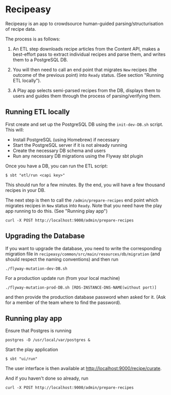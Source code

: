 # Recipeasy

Recipeasy is an app to crowdsource human-guided parsing/structurisation of recipe data.

The process is as follows:

1. An ETL step downloads recipe articles from the Content API, makes a best-effort pass to extract individual recipes and parse them, and writes them to a PostgreSQL DB.

2. You will then need to call an end point that migrates `New` recipes (the outcome of the previous point) into `Ready` status. (See section "Running ETL locally").

3. A Play app selects semi-parsed recipes from the DB, displays them to users and guides them through the process of parsing/verifying them.

## Running ETL locally

First create and set up the PostgreSQL DB using the `init-dev-DB.sh` script. This will:

* Install PostgreSQL (using Homebrew) if necessary
* Start the PostgreSQL server if it is not already running
* Create the necessary DB schema and users
* Run any necessary DB migrations using the Flyway sbt plugin

Once you have a DB, you can run the ETL script:

```
$ sbt "etl/run <capi key>"
```

This should run for a few minutes. By the end, you will have a few thousand recipes in your DB.

The next step is then to call the `/admin/prepare-recipes` end point which migrates recipes in `New` status into `Ready`. Note that you need have the play app running to do this. (See "Running play app")

```
curl -X POST http://localhost:9000/admin/prepare-recipes
```

## Upgrading the Database

If you want to upgrade the database, you need to write the corresponding migration file in `recipeasy/common/src/main/resources/db/migration` (and should respect the naming conventions) and then run

```
./flyway-mutation-dev-DB.sh
```

For a production update run (from your local machine)

```
./flyway-mutation-prod-DB.sh [RDS-INSTANCE-DNS-NAME(without port)]
```

and then provide the production database password when asked for it. (Ask for a member of the team where to find the password).

## Running play app

Ensure that Postgres is running

```
postgres -D /usr/local/var/postgres &
```

Start the play application

```
$ sbt "ui/run"
```

The user interface is then available at [http://localhost:9000/recipe/curate](http://localhost:9000/recipe/curate).

And if you haven't done so already, run 

```
curl -X POST http://localhost:9000/admin/prepare-recipes
```

